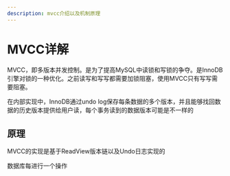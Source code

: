 ```yaml
---
description: mvcc介绍以及机制原理
---
```


# MVCC详解

MVCC，即多版本并发控制。是为了提高MySQL中读锁和写锁的争夺。是InnoDB引擎对锁的一种优化。之前读写和写写都需要加锁阻塞，使用MVCC只有写写需要阻塞。

在内部实现中，InnoDB通过undo log保存每条数据的多个版本，并且能够找回数据的历史版本提供给用户读，每个事务读到的数据版本可能是不一样的

## 原理

MVCC的实现是基于ReadView版本链以及Undo日志实现的

数据库每进行一个操作





